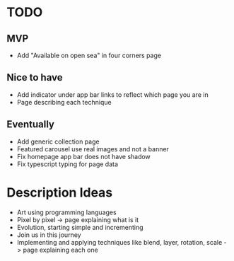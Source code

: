 # TODO

## MVP
* Add "Available on open sea" in four corners page

## Nice to have
* Add indicator under app bar links to reflect which page you are in
* Page describing each technique

## Eventually
* Add generic collection page
* Featured carousel use real images and not a banner
* Fix homepage app bar does not have shadow
* Fix typescript typing for page data 

# Description Ideas
* Art using programming languages
* Pixel by pixel -> page explaining what is it
* Evolution, starting simple and incrementing
* Join us in this journey
* Implementing and applying techniques like blend, layer, rotation, scale -> page explaining each one
